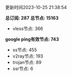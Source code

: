 更新时间2023-10-25 21:38:54

**总订阅: 287**
**总节点: 15163**
- vless节点: 366

**google ping有效节点: 743**
- ss节点: 455
- v2ray节点: 193
- trojan节点: 89
- ssr节点: 6
